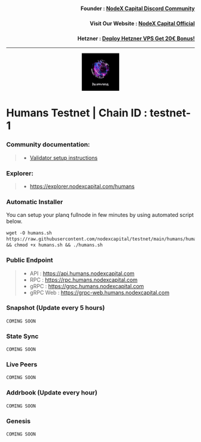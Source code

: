 <h3><p style="font-size:14px" align="right">Founder :
<a href="https://discord.gg/nodexcapital" target="_blank">NodeX Capital Discord Community</a></p></h3>
<h3><p style="font-size:14px" align="right">Visit Our Website :
<a href="https://discord.gg/nodexcapital" target="_blank">NodeX Capital Official</a></p></h3>
<h3><p style="font-size:14px" align="right">Hetzner :
<a href="https://hetzner.cloud/?ref=bMTVi7dcwSgA" target="_blank">Deploy Hetzner VPS Get 20€ Bonus!</a></h3>
<hr>

<p align="center">
  <img height="100" height="auto" src="https://raw.githubusercontent.com/Nodeist/Kurulumlar/main/logos/humans.png">
</p>

# Humans Testnet | Chain ID : testnet-1

### Community documentation:
>- [Validator setup instructions](https://polkachu.com/testnets/humans)

### Explorer:
>-  https://explorer.nodexcapital.com/humans

### Automatic Installer
You can setup your planq fullnode in few minutes by using automated script below.
```
wget -O humans.sh https://raw.githubusercontent.com/nodexcapital/testnet/main/humans/humans.sh && chmod +x humans.sh && ./humans.sh
```
### Public Endpoint

>- API : https://api.humans.nodexcapital.com
>- RPC : https://rpc.humans.nodexcapital.com
>- gRPC : https://grpc.humans.nodexcapital.com
>- gRPC Web : https://grpc-web.humans.nodexcapital.com

### Snapshot (Update every 5 hours)
```
COMING SOON
```

### State Sync
```
COMING SOON
```

### Live Peers
```
COMING SOON
```
### Addrbook (Update every hour)
```
COMING SOON
```
### Genesis
```
COMING SOON
```